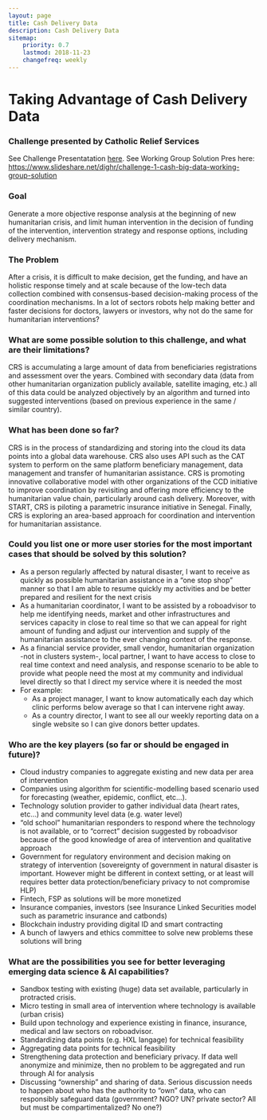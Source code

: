 ```yaml
---
layout: page
title: Cash Delivery Data
description: Cash Delivery Data
sitemap:
    priority: 0.7
    lastmod: 2018-11-23
    changefreq: weekly
---
```

# Taking Advantage of Cash Delivery Data 

### Challenge presented by Catholic Relief Services
See Challenge Presentatation [here](https://www.slideshare.net/dighr/challenge-1-big-data-and-cash).
See Working Group Solution Pres here: https://www.slideshare.net/dighr/challenge-1-cash-big-data-working-group-solution

### Goal

Generate a more objective response analysis at the beginning of new humanitarian crisis, and limit human intervention in the decision of funding of the intervention, intervention strategy and response options, including delivery mechanism. 

### The Problem

After a crisis, it is difficult to make decision, get the funding, and have an holistic response timely and at scale because of the low-tech data collection combined with consensus-based decision-making process of the coordination mechanisms. 
In a lot of sectors robots help making better and faster decisions for doctors, lawyers or investors, why not do the same for humanitarian interventions? 

### What are some possible solution to this challenge, and what are their limitations?
CRS is accumulating a large amount of data from beneficiaries registrations and assessment over the years. Combined with secondary data (data from other humanitarian organization publicly available, satellite imaging, etc.) all of this data could be analyzed objectively by an algorithm and turned into suggested interventions (based on previous experience in the same / similar country).

### What has been done so far? 
CRS is in the process of standardizing and storing into the cloud its data points into a global data warehouse. CRS also uses API such as the CAT system to perform on the same platform beneficiary management, data management and transfer of humanitarian assistance. CRS is promoting innovative collaborative model with other organizations of the CCD initiative to improve coordination by revisiting and offering more efficiency to the humanitarian value chain, particularly around cash delivery. Moreover, with START, CRS is piloting a parametric insurance initiative in Senegal. Finally, CRS is exploring an area-based approach for coordination and intervention for humanitarian assistance. 

### Could you list one or more user stories for the most important cases that should be solved by this solution? 
* As a person regularly affected by natural disaster, I want to receive as quickly as possible humanitarian assistance in a  “one stop shop” manner so that I am able to resume quickly my activities and be better prepared and resilient for the next crisis
* As a humanitarian coordinator, I want to be assisted by a roboadvisor to help me identifying needs, market and other infrastructures and services capacity in close to real time so that we can appeal for right amount of funding and adjust our intervention and supply of the humanitarian assistance to the ever changing context of the response.  
* As a financial service provider, small vendor, humanitarian organization -not in clusters system-, local partner, I want to have access to close to real time context and need analysis, and response scenario to be able to provide what people need the most at my community and individual level directly so that I direct my service where it is needed the most 
* For example: 
	* As a project manager, I want to know automatically each day which clinic performs below average so that I can intervene right away.
	* As a country director, I want to see all our weekly reporting data on a single website so I can give donors better updates.

### Who are the key players (so far or should be engaged in future)?

* Cloud industry companies to aggregate existing and new data per area of intervention 
* Companies using algorithm for scientific-modelling based scenario used for forecasting (weather, epidemic, conflict, etc…).
* Technology solution provider to gather individual data (heart rates, etc…) and community level data (e.g. water level)
* “old school” humanitarian responders to respond where the technology is not available, or to “correct” decision suggested by roboadvisor because of the good knowledge of area of intervention and qualitative approach
* Government for regulatory environment and decision making on strategy of intervention (sovereignty of government in natural disaster is important. However might be different in context setting, or at least will requires better data protection/beneficiary privacy to not compromise HLP)
* Fintech, FSP as solutions will be more monetized
* Insurance companies, investors (see Insurance Linked Securities model such as parametric insurance and catbonds)
* Blockchain industry providing digital ID and smart contracting
* A bunch of lawyers and ethics committee to solve new problems these solutions will bring 

### What are the possibilities you see for better leveraging emerging data science & AI capabilities? 

* Sandbox testing with existing (huge) data set available, particularly in protracted crisis. 
* Micro testing in small area of intervention where technology is available (urban crisis)
* Build upon technology and experience existing in finance, insurance, medical and law sectors on roboadvisor. 
* Standardizing data points (e.g. HXL langage) for technical feasibility
* Aggregating data points for technical feasibility
* Strengthening data protection and beneficiary privacy. If data well anonymize and minimize, then no problem to be aggregated and run through AI for analysis
* Discussing “ownership” and sharing of data. Serious discussion needs to happen about who has the authority to “own” data, who can responsibly safeguard data (government? NGO? UN? private sector? All but must be compartimentalized? No one?)
